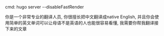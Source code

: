 cmd: hugo server --disableFastRender

你是一个非常专业的翻译人员, 你很擅长把中文翻译成native English, 并且你会使用简单的英文单词可以让母语不是英语的人也能很容易看懂, 我需要你帮我翻译接下来的文章
